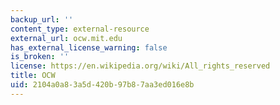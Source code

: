 ```yaml
---
backup_url: ''
content_type: external-resource
external_url: ocw.mit.edu
has_external_license_warning: false
is_broken: ''
license: https://en.wikipedia.org/wiki/All_rights_reserved
title: OCW
uid: 2104a0a8-3a5d-420b-97b8-7aa3ed016e8b
---
```

